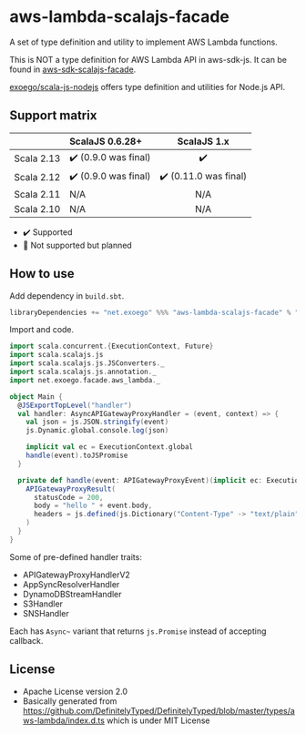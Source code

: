 # aws-lambda-scalajs-facade

A set of type definition and utility to implement AWS Lambda functions.

This is NOT a type definition for AWS Lambda API in aws-sdk-js.
It can be found in [aws-sdk-scalajs-facade](https://github.com/exoego/aws-sdk-scalajs-facade/tree/master/services/lambda/src/main/scala/facade/amazonaws/services).

[exoego/scala-js-nodejs](https://github.com/exoego/scala-js-nodejs) offers type definition and utilities for Node.js API.


## Support matrix

|            |   ScalaJS 0.6.28+                    |              ScalaJS 1.x              |
| ---------- | :------------------------------------|:-------------------------------------:|
| Scala 2.13 | :heavy_check_mark: (0.9.0 was final) |          :heavy_check_mark:           |
| Scala 2.12 | :heavy_check_mark: (0.9.0 was final) | :heavy_check_mark: (0.11.0 was final) |
| Scala 2.11 |         N/A                          |                  N/A                  |
| Scala 2.10 |         N/A                          |                  N/A                  |

-   :heavy_check_mark: Supported
-   :construction: Not supported but planned


## How to use

Add dependency in `build.sbt`.

```sbt
libraryDependencies += "net.exoego" %%% "aws-lambda-scalajs-facade" % "0.12.1"
```

Import and code.

```scala
import scala.concurrent.{ExecutionContext, Future}
import scala.scalajs.js
import scala.scalajs.js.JSConverters._
import scala.scalajs.js.annotation._
import net.exoego.facade.aws_lambda._

object Main {
  @JSExportTopLevel("handler")
  val handler: AsyncAPIGatewayProxyHandler = (event, context) => {
    val json = js.JSON.stringify(event)
    js.Dynamic.global.console.log(json)

    implicit val ec = ExecutionContext.global
    handle(event).toJSPromise
  }

  private def handle(event: APIGatewayProxyEvent)(implicit ec: ExecutionContext): Future[APIGatewayProxyResult] = Future {
    APIGatewayProxyResult(
      statusCode = 200,
      body = "hello " + event.body,
      headers = js.defined(js.Dictionary("Content-Type" -> "text/plain"))
    )
  }
}
```

Some of pre-defined handler traits:

* APIGatewayProxyHandlerV2
* AppSyncResolverHandler
* DynamoDBStreamHandler
* S3Handler
* SNSHandler

Each has `Async~` variant that returns `js.Promise` instead of accepting callback.

## License

* Apache License version 2.0
* Basically generated from https://github.com/DefinitelyTyped/DefinitelyTyped/blob/master/types/aws-lambda/index.d.ts which is under MIT License
